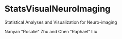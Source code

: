 # StatsVisualNeuroImaging
Statistical Analyses and Visualization for Neuro-imaging

Nanyan "Rosalie" Zhu and Chen "Raphael" Liu.
